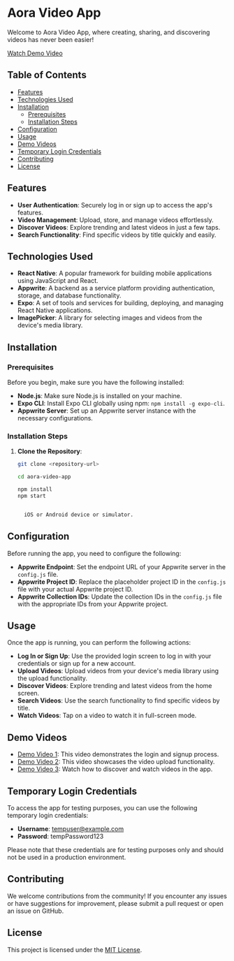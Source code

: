# Aora Video App

Welcome to Aora Video App, where creating, sharing, and discovering videos has never been easier!

[Watch Demo Video](demo-video-link)

## Table of Contents

- [Features](#features)
- [Technologies Used](#technologies-used)
- [Installation](#installation)
  - [Prerequisites](#prerequisites)
  - [Installation Steps](#installation-steps)
- [Configuration](#configuration)
- [Usage](#usage)
- [Demo Videos](#demo-videos)
- [Temporary Login Credentials](#temporary-login-credentials)
- [Contributing](#contributing)
- [License](#license)

## Features

- **User Authentication**: Securely log in or sign up to access the app's features.
- **Video Management**: Upload, store, and manage videos effortlessly.
- **Discover Videos**: Explore trending and latest videos in just a few taps.
- **Search Functionality**: Find specific videos by title quickly and easily.

## Technologies Used

- **React Native**: A popular framework for building mobile applications using JavaScript and React.
- **Appwrite**: A backend as a service platform providing authentication, storage, and database functionality.
- **Expo**: A set of tools and services for building, deploying, and managing React Native applications.
- **ImagePicker**: A library for selecting images and videos from the device's media library.

## Installation

### Prerequisites

Before you begin, make sure you have the following installed:

- **Node.js**: Make sure Node.js is installed on your machine.
- **Expo CLI**: Install Expo CLI globally using npm: `npm install -g expo-cli`.
- **Appwrite Server**: Set up an Appwrite server instance with the necessary configurations.

### Installation Steps

1. **Clone the Repository**:

   ```bash
   git clone <repository-url>

   cd aora-video-app

   npm install
   npm start


     iOS or Android device or simulator.
   
## Configuration

Before running the app, you need to configure the following:

- **Appwrite Endpoint**: Set the endpoint URL of your Appwrite server in the `config.js` file.
- **Appwrite Project ID**: Replace the placeholder project ID in the `config.js` file with your actual Appwrite project ID.
- **Appwrite Collection IDs**: Update the collection IDs in the `config.js` file with the appropriate IDs from your Appwrite project.

## Usage

Once the app is running, you can perform the following actions:

- **Log In or Sign Up**: Use the provided login screen to log in with your credentials or sign up for a new account.
- **Upload Videos**: Upload videos from your device's media library using the upload functionality.
- **Discover Videos**: Explore trending and latest videos from the home screen.
- **Search Videos**: Use the search functionality to find specific videos by title.
- **Watch Videos**: Tap on a video to watch it in full-screen mode.

## Demo Videos

- [Demo Video 1](demo-video-1-link): This video demonstrates the login and signup process.
- [Demo Video 2](demo-video-2-link): This video showcases the video upload functionality.
- [Demo Video 3](demo-video-3-link): Watch how to discover and watch videos in the app.

## Temporary Login Credentials

To access the app for testing purposes, you can use the following temporary login credentials:

- **Username**: tempuser@example.com
- **Password**: tempPassword123

Please note that these credentials are for testing purposes only and should not be used in a production environment.

## Contributing

We welcome contributions from the community! If you encounter any issues or have suggestions for improvement, please submit a pull request or open an issue on GitHub.

## License

This project is licensed under the [MIT License](LICENSE).



   

